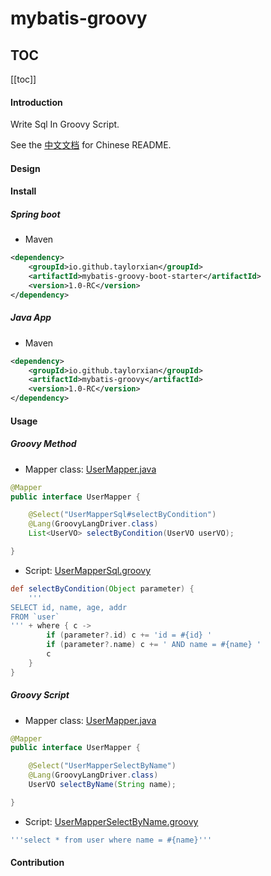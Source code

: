 # mybatis-groovy

## TOC

[[toc]]

#### Introduction

Write Sql In Groovy Script.

See the [中文文档](https://github.com/TaylorXian/mybatis-groovy/blob/master/README-zh.md) for Chinese README.

#### Design


#### Install


##### Spring boot
- Maven
```xml
<dependency>
    <groupId>io.github.taylorxian</groupId>
    <artifactId>mybatis-groovy-boot-starter</artifactId>
    <version>1.0-RC</version>
</dependency>
```
##### Java App
- Maven
```xml
<dependency>
    <groupId>io.github.taylorxian</groupId>
    <artifactId>mybatis-groovy</artifactId>
    <version>1.0-RC</version>
</dependency>
```

#### Usage

##### Groovy Method

- Mapper class: [UserMapper.java](https://github.com/TaylorXian/mybatis-groovy/blob/master/mybatis-groovy-parent/spring-boot-demo/src/main/java/org/harmony/toddler/mybatis/spring/demo/mapper/UserMapper.java)
```java
@Mapper
public interface UserMapper {

    @Select("UserMapperSql#selectByCondition")
    @Lang(GroovyLangDriver.class)
    List<UserVO> selectByCondition(UserVO userVO);

}
```
- Script: [UserMapperSql.groovy](https://github.com/TaylorXian/mybatis-groovy/blob/master/mybatis-groovy-parent/spring-boot-demo/sql/UserMapperSql.groovy)
```groovy
def selectByCondition(Object parameter) {
    '''
SELECT id, name, age, addr
FROM `user`
''' + where { c ->
        if (parameter?.id) c += 'id = #{id} '
        if (parameter?.name) c += ' AND name = #{name} '
        c
    }
}
```

##### Groovy Script

- Mapper class: [UserMapper.java](https://github.com/TaylorXian/mybatis-groovy/blob/master/mybatis-groovy-parent/spring-boot-demo/src/main/java/org/harmony/toddler/mybatis/spring/demo/mapper/UserMapper.java)
```java
@Mapper
public interface UserMapper {

    @Select("UserMapperSelectByName")
    @Lang(GroovyLangDriver.class)
    UserVO selectByName(String name);

}
```
- Script: [UserMapperSelectByName.groovy](https://github.com/TaylorXian/mybatis-groovy/blob/master/mybatis-groovy-parent/spring-boot-demo/sql/UserMapperSelectByName.groovy)
```groovy
'''select * from user where name = #{name}'''
```

#### Contribution


